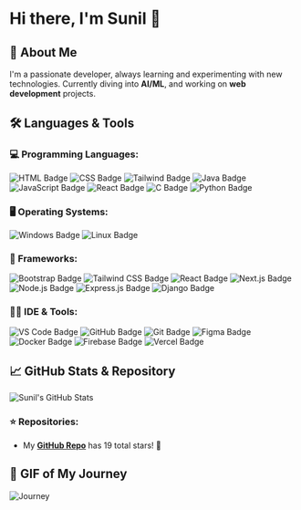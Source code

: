 # Hi there, I'm Sunil 👋
  
## 🚀 About Me

I'm a passionate developer, always learning and experimenting with new technologies. Currently diving into **AI/ML**, and working on **web development** projects.

## 🛠️ Languages & Tools

### 💻 Programming Languages:
 ![HTML Badge](https://img.shields.io/badge/-HTML-E34F26?style=flat-square&logo=html5&logoColor=white)
![CSS Badge](https://img.shields.io/badge/-CSS-1572B6?style=flat-square&logo=css3&logoColor=white)
 ![Tailwind Badge](https://img.shields.io/badge/-Tailwind%20CSS-06B6D4?style=flat-square&logo=tailwindcss&logoColor=white)
 ![Java Badge](https://img.shields.io/badge/-Java-007396?style=flat-square&logo=java&logoColor=white)
 ![JavaScript Badge](https://img.shields.io/badge/-JavaScript-F7DF1E?style=flat-square&logo=javascript&logoColor=black)
![React Badge](https://img.shields.io/badge/-React-61DAFB?style=flat-square&logo=react&logoColor=black)
![C Badge](https://img.shields.io/badge/-C-A8B9CC?style=flat-square&logo=c&logoColor=black)
 ![Python Badge](https://img.shields.io/badge/-Python-3776AB?style=flat-square&logo=python&logoColor=white)

### 🖥️ Operating Systems:
 ![Windows Badge](https://img.shields.io/badge/-Windows-0078D6?style=flat-square&logo=windows&logoColor=white)
![Linux Badge](https://img.shields.io/badge/-Linux-FCC624?style=flat-square&logo=linux&logoColor=black)

### 🧱 Frameworks:
![Bootstrap Badge](https://img.shields.io/badge/-Bootstrap-7952B3?style=flat-square&logo=bootstrap&logoColor=white)
![Tailwind CSS Badge](https://img.shields.io/badge/-Tailwind%20CSS-06B6D4?style=flat-square&logo=tailwindcss&logoColor=white)
![React Badge](https://img.shields.io/badge/-React-61DAFB?style=flat-square&logo=react&logoColor=black)
![Next.js Badge](https://img.shields.io/badge/-Next.js-000000?style=flat-square&logo=nextdotjs&logoColor=white)
![Node.js Badge](https://img.shields.io/badge/-Node.js-339933?style=flat-square&logo=nodedotjs&logoColor=white)
![Express.js Badge](https://img.shields.io/badge/-Express.js-000000?style=flat-square&logo=express&logoColor=white)
![Django Badge](https://img.shields.io/badge/-Django-092E20?style=flat-square&logo=django&logoColor=white)

### 🧑‍💻 IDE & Tools:
 ![VS Code Badge](https://img.shields.io/badge/-VS%20Code-007ACC?style=flat-square&logo=visualstudiocode&logoColor=white)
 ![GitHub Badge](https://img.shields.io/badge/-GitHub-181717?style=flat-square&logo=github&logoColor=white)
 ![Git Badge](https://img.shields.io/badge/-Git-F05032?style=flat-square&logo=git&logoColor=white)
![Figma Badge](https://img.shields.io/badge/-Figma-F24E1E?style=flat-square&logo=figma&logoColor=white)
![Docker Badge](https://img.shields.io/badge/-Docker-2496ED?style=flat-square&logo=docker&logoColor=white)
![Firebase Badge](https://img.shields.io/badge/-Firebase-FFCA28?style=flat-square&logo=firebase&logoColor=black)
![Vercel Badge](https://img.shields.io/badge/-Vercel-000000?style=flat-square&logo=vercel&logoColor=white)



## 📈 GitHub Stats & Repository

![Sunil's GitHub Stats](https://github-readme-stats.vercel.app/api?username=EDITH96929&show_icons=true&theme=radical)

### ⭐️ Repositories:
- My **[GitHub Repo](https://github.com/EDITH96929)** has 19 total stars! 🌟

## 🎯 GIF of My Journey
![Journey](https://media.giphy.com/media/your-gif-url.gif)  <!-- Replace with a relevant GIF URL -->
